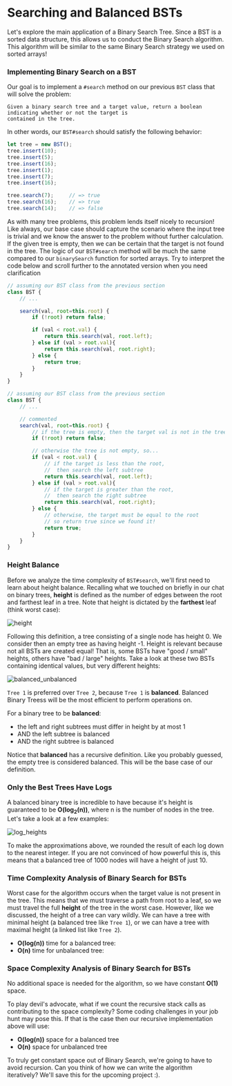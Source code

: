 # Searching and Balanced BSTs

Let's explore the main application of a Binary Search Tree. Since a BST is a sorted data structure, this allows us to conduct the Binary Search algorithm. This algorithm will be similar to the same Binary Search strategy we used on sorted arrays!

### Implementing Binary Search on a BST

Our goal is to implement a `#search` method on our previous `BST` class that will solve the problem:

```
Given a binary search tree and a target value, return a boolean indicating whether or not the target is
contained in the tree.
```

In other words, our `BST#search` should satisfy the following behavior:

```javascript
let tree = new BST();
tree.insert(10);
tree.insert(5);
tree.insert(16);
tree.insert(1);
tree.insert(7);
tree.insert(16);

tree.search(7);     // => true
tree.search(16);    // => true
tree.search(14);    // => false
```

As with many tree problems, this problem lends itself nicely to recursion! Like always, our base case should capture the scenario where the input tree is trivial and we know the answer to the problem without further calculation. If the given tree is empty, then we can be certain that the target is not found in the tree. The logic of our `BST#search` method will be much the same compared to our `binarySearch` function for sorted arrays. Try to interpret the code below and scroll further to the annotated version when you need clarification

```javascript
// assuming our BST class from the previous section
class BST {
    // ...

    search(val, root=this.root) {
        if (!root) return false;

        if (val < root.val) {
            return this.search(val, root.left);
        } else if (val > root.val){
            return this.search(val, root.right);
        } else {
            return true;
        }
    }
}
```

```javascript
// assuming our BST class from the previous section
class BST {
    // ...

    // commented
    search(val, root=this.root) {
        // if the tree is empty, then the target val is not in the tree, so return false
        if (!root) return false;

        // otherwise the tree is not empty, so...
        if (val < root.val) {
            // if the target is less than the root,
            //  then search the left subtree
            return this.search(val, root.left);
        } else if (val > root.val){
            // if the target is greater than the root,
            //  then search the right subtree
            return this.search(val, root.right);
        } else {
            // otherwise, the target must be equal to the root
            // so return true since we found it!
            return true;
        }
    }
}
```

### Height Balance

Before we analyze the time complexity of `BST#search`, we'll first need to learn about height balance. Recalling what we touched on briefly in our chat on binary trees, **height** is defined as the number of edges between the root and farthest leaf in a tree. Note that height is dictated by the **farthest** leaf (think worst case): 

![height](https://s3-us-west-1.amazonaws.com/appacademy-open-assets/data_structures_algorithms/binary_search_trees/images/height.png)

Following this definition, a tree consisting of a single node has height 0. We consider then an empty tree as having height -1. Height is relevant because not all BSTs are created equal! That is, some BSTs have "good / small" heights, others have "bad / large" heights. Take a look at these two BSTs containing identical values, but very different heights:

![balanced_unbalanced](https://s3-us-west-1.amazonaws.com/appacademy-open-assets/data_structures_algorithms/binary_search_trees/images/balanced_unbalanced.png)

`Tree 1` is preferred over `Tree 2`, because `Tree 1` is **balanced**. Balanced Binary Treess will be the most efficient to perform operations on.

For a binary tree to be **balanced**:

+ the left and right subtrees must differ in height by at most 1
+ AND the left subtree is balanced
+ AND the right subtree is balanced

Notice that **balanced** has a recursive definition. Like you probably guessed, the empty tree is considered balanced. This will be the base case of our definition.

### Only the Best Trees Have Logs

A balanced binary tree is incredible to have because it's height is guaranteed to be **O(log<sub>2</sub>(n))**, where n is the number of nodes in the tree. Let's take a look at a few examples:

![log_heights](https://s3-us-west-1.amazonaws.com/appacademy-open-assets/data_structures_algorithms/binary_search_trees/images/log_heights.png)

To make the approximations above, we rounded the result of each log down to the nearest integer. If you are not convinced of how powerful this is, this means that a balanced tree of 1000 nodes will have a height of just 10.

### Time Complexity Analysis of Binary Search for BSTs

Worst case for the algorithm occurs when the target value is not present in the tree. This means that we must traverse a path from root to a leaf, so we must travel the full **height** of the tree in the worst case. However, like we discussed, the height of a tree can vary wildly. We can have a tree with minimal height (a balanced tree like `Tree 1`), or we can have a tree with maximal height (a linked list like `Tree 2`).

+ **O(log(n))** time for a balanced tree:
+ **O(n)** time for unbalanced tree:

### Space Complexity Analysis of Binary Search for BSTs

No additional space is needed for the algorithm, so we have constant **O(1)** space. 

To play devil's advocate, what if we count the recursive stack calls as contributing to the space complexity? Some coding challenges in your job hunt may pose this. If that is the case then our recursive implementation above will use:

+ **O(log(n))** space for a balanced tree
+ **O(n)** space for unbalanced tree

To truly get constant space out of Binary Search, we're going to have to avoid recursion. Can you think of how we can write the algorithm iteratively? We'll save this for the upcoming project :).
